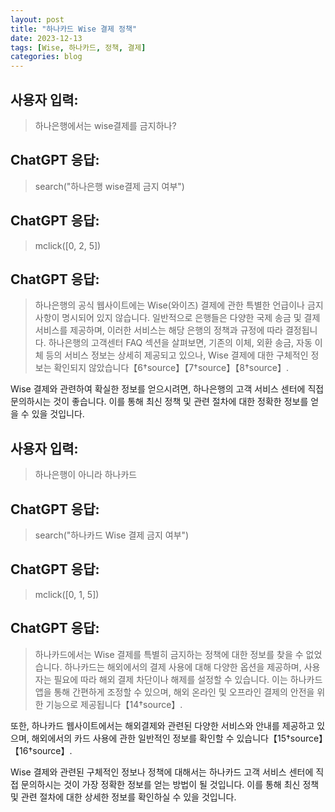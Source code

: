 ```yaml
---
layout: post
title: "하나카드 Wise 결제 정책"
date: 2023-12-13
tags: [Wise, 하나카드, 정책, 결제]
categories: blog
---
```


## 사용자 입력:
> 하나은행에서는 wise결제를 금지하나?

## ChatGPT 응답:
> search("하나은행 wise결제 금지 여부")

## ChatGPT 응답:
> mclick([0, 2, 5])

## ChatGPT 응답:
> 하나은행의 공식 웹사이트에는 Wise(와이즈) 결제에 관한 특별한 언급이나 금지 사항이 명시되어 있지 않습니다. 일반적으로 은행들은 다양한 국제 송금 및 결제 서비스를 제공하며, 이러한 서비스는 해당 은행의 정책과 규정에 따라 결정됩니다. 하나은행의 고객센터 FAQ 섹션을 살펴보면, 기존의 이체, 외환 송금, 자동 이체 등의 서비스 정보는 상세히 제공되고 있으나, Wise 결제에 대한 구체적인 정보는 확인되지 않았습니다【6†source】【7†source】【8†source】.

Wise 결제와 관련하여 확실한 정보를 얻으시려면, 하나은행의 고객 서비스 센터에 직접 문의하시는 것이 좋습니다. 이를 통해 최신 정책 및 관련 절차에 대한 정확한 정보를 얻을 수 있을 것입니다.

## 사용자 입력:
> 하나은행이 아니라 하나카드

## ChatGPT 응답:
> search("하나카드 Wise 결제 금지 여부")

## ChatGPT 응답:
> mclick([0, 1, 5])

## ChatGPT 응답:
> 하나카드에서는 Wise 결제를 특별히 금지하는 정책에 대한 정보를 찾을 수 없었습니다. 하나카드는 해외에서의 결제 사용에 대해 다양한 옵션을 제공하며, 사용자는 필요에 따라 해외 결제 차단이나 해제를 설정할 수 있습니다. 이는 하나카드 앱을 통해 간편하게 조정할 수 있으며, 해외 온라인 및 오프라인 결제의 안전을 위한 기능으로 제공됩니다【14†source】.

또한, 하나카드 웹사이트에서는 해외결제와 관련된 다양한 서비스와 안내를 제공하고 있으며, 해외에서의 카드 사용에 관한 일반적인 정보를 확인할 수 있습니다【15†source】【16†source】.

Wise 결제와 관련된 구체적인 정보나 정책에 대해서는 하나카드 고객 서비스 센터에 직접 문의하시는 것이 가장 정확한 정보를 얻는 방법이 될 것입니다. 이를 통해 최신 정책 및 관련 절차에 대한 상세한 정보를 확인하실 수 있을 것입니다.

